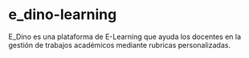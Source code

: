 # e_dino-learning
E_Dino es una plataforma de E-Learning que ayuda los docentes en la gestión de trabajos académicos mediante rubricas personalizadas.

